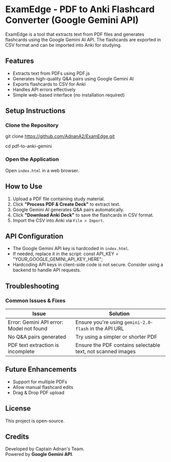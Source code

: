 # ExamEdge - PDF to Anki Flashcard Converter (Google Gemini API)

ExamEdge is a tool that extracts text from PDF files and generates flashcards using the Google Gemini AI API. The flashcards are exported in CSV format and can be imported into Anki for studying.

## Features

- Extracts text from PDFs using PDF.js
- Generates high-quality Q&A pairs using Google Gemini AI
- Exports flashcards to CSV for Anki
- Handles API errors effectively
- Simple web-based interface (no installation required)

## Setup Instructions

### Clone the Repository
git clone https://github.com/AdnanA2/ExamEdge.git


cd pdf-to-anki-gemini  

### Open the Application
Open `index.html` in a web browser.

## How to Use

1. Upload a PDF file containing study material.
2. Click **"Process PDF & Create Deck"** to extract text.
3. Google Gemini AI generates Q&A pairs automatically.
4. Click **"Download Anki Deck"** to save the flashcards in CSV format.
5. Import the CSV into Anki via `File > Import`.

## API Configuration

- The Google Gemini API key is hardcoded in `index.html`.
- If needed, replace it in the script:
  const API_KEY = "YOUR_GOOGLE_GEMINI_API_KEY_HERE";
- Hardcoding API keys in client-side code is not secure. Consider using a backend to handle API requests.

## Troubleshooting

### Common Issues & Fixes

| Issue | Solution |
|-------|----------|
| Error: Gemini API error: Model not found | Ensure you're using `gemini-2.0-flash` in the API URL |
| No Q&A pairs generated | Try using a simpler or shorter PDF |
| PDF text extraction is incomplete | Ensure the PDF contains selectable text, not scanned images |

## Future Enhancements

- Support for multiple PDFs
- Allow manual flashcard edits
- Drag & Drop PDF upload

## License

This project is open-source.

## Credits

Developed by Captain Adnan's Team.  
Powered by **Google Gemini API**.
